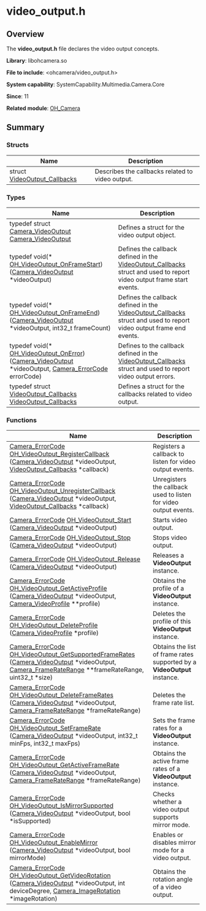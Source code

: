 # video_output.h


## Overview

The **video_output.h** file declares the video output concepts.

**Library**: libohcamera.so

**File to include**: &lt;ohcamera/video_output.h&gt; 

**System capability**: SystemCapability.Multimedia.Camera.Core

**Since**: 11

**Related module**: [OH_Camera](_o_h___camera.md)


## Summary


### Structs

| Name| Description| 
| -------- | -------- |
| struct  [VideoOutput_Callbacks](_video_output___callbacks.md) | Describes the callbacks related to video output.| 


### Types

| Name| Description| 
| -------- | -------- |
| typedef struct [Camera_VideoOutput](_o_h___camera.md#camera_videooutput) [Camera_VideoOutput](_o_h___camera.md#camera_videooutput) | Defines a struct for the video output object.| 
| typedef void(\* [OH_VideoOutput_OnFrameStart](_o_h___camera.md#oh_videooutput_onframestart)) ([Camera_VideoOutput](_o_h___camera.md#camera_videooutput) \*videoOutput) | Defines the callback defined in the [VideoOutput_Callbacks](_video_output___callbacks.md) struct and used to report video output frame start events.| 
| typedef void(\* [OH_VideoOutput_OnFrameEnd](_o_h___camera.md#oh_videooutput_onframeend)) ([Camera_VideoOutput](_o_h___camera.md#camera_videooutput) \*videoOutput, int32_t frameCount) | Defines the callback defined in the [VideoOutput_Callbacks](_video_output___callbacks.md) struct and used to report video output frame end events.| 
| typedef void(\* [OH_VideoOutput_OnError](_o_h___camera.md#oh_videooutput_onerror)) ([Camera_VideoOutput](_o_h___camera.md#camera_videooutput) \*videoOutput, [Camera_ErrorCode](_o_h___camera.md#camera_errorcode) errorCode) | Defines to the callback defined in the [VideoOutput_Callbacks](_video_output___callbacks.md) struct and used to report video output errors.| 
| typedef struct [VideoOutput_Callbacks](_video_output___callbacks.md) [VideoOutput_Callbacks](_o_h___camera.md#videooutput_callbacks) | Defines a struct for the callbacks related to video output.| 


### Functions

| Name| Description| 
| -------- | -------- |
| [Camera_ErrorCode](_o_h___camera.md#camera_errorcode) [OH_VideoOutput_RegisterCallback](_o_h___camera.md#oh_videooutput_registercallback) ([Camera_VideoOutput](_o_h___camera.md#camera_videooutput) \*videoOutput, [VideoOutput_Callbacks](_video_output___callbacks.md) \*callback) | Registers a callback to listen for video output events.| 
| [Camera_ErrorCode](_o_h___camera.md#camera_errorcode) [OH_VideoOutput_UnregisterCallback](_o_h___camera.md#oh_videooutput_unregistercallback) ([Camera_VideoOutput](_o_h___camera.md#camera_videooutput) \*videoOutput, [VideoOutput_Callbacks](_video_output___callbacks.md) \*callback) | Unregisters the callback used to listen for video output events.| 
| [Camera_ErrorCode](_o_h___camera.md#camera_errorcode) [OH_VideoOutput_Start](_o_h___camera.md#oh_videooutput_start) ([Camera_VideoOutput](_o_h___camera.md#camera_videooutput) \*videoOutput) | Starts video output.| 
| [Camera_ErrorCode](_o_h___camera.md#camera_errorcode) [OH_VideoOutput_Stop](_o_h___camera.md#oh_videooutput_stop) ([Camera_VideoOutput](_o_h___camera.md#camera_videooutput) \*videoOutput) | Stops video output.| 
| [Camera_ErrorCode](_o_h___camera.md#camera_errorcode) [OH_VideoOutput_Release](_o_h___camera.md#oh_videooutput_release) ([Camera_VideoOutput](_o_h___camera.md#camera_videooutput) \*videoOutput) | Releases a **VideoOutput** instance.| 
| [Camera_ErrorCode](_o_h___camera.md#camera_errorcode) [OH_VideoOutput_GetActiveProfile](_o_h___camera.md#oh_videooutput_getactiveprofile) ([Camera_VideoOutput](_o_h___camera.md#camera_videooutput) \*videoOutput, [Camera_VideoProfile](_camera___video_profile.md) \*\*profile) | Obtains the profile of a **VideoOutput** instance.| 
| [Camera_ErrorCode](_o_h___camera.md#camera_errorcode) [OH_VideoOutput_DeleteProfile](_o_h___camera.md#oh_videooutput_deleteprofile) ([Camera_VideoProfile](_camera___video_profile.md) \*profile) | Deletes the profile of this **VideoOutput** instance.| 
| [Camera_ErrorCode](_o_h___camera.md#camera_errorcode) [OH_VideoOutput_GetSupportedFrameRates](_o_h___camera.md#oh_videooutput_getsupportedframerates) ([Camera_VideoOutput](_o_h___camera.md#camera_videooutput) \*videoOutput, [Camera_FrameRateRange](_camera___frame_rate_range.md) \*\*frameRateRange, uint32_t \*size) | Obtains the list of frame rates supported by a **VideoOutput** instance.| 
| [Camera_ErrorCode](_o_h___camera.md#camera_errorcode) [OH_VideoOutput_DeleteFrameRates](_o_h___camera.md#oh_videooutput_deleteframerates) ([Camera_VideoOutput](_o_h___camera.md#camera_videooutput) \*videoOutput, [Camera_FrameRateRange](_camera___frame_rate_range.md) \*frameRateRange) | Deletes the frame rate list.| 
| [Camera_ErrorCode](_o_h___camera.md#camera_errorcode) [OH_VideoOutput_SetFrameRate](_o_h___camera.md#oh_videooutput_setframerate) ([Camera_VideoOutput](_o_h___camera.md#camera_videooutput) \*videoOutput, int32_t minFps, int32_t maxFps) | Sets the frame rates for a **VideoOutput** instance.| 
| [Camera_ErrorCode](_o_h___camera.md#camera_errorcode) [OH_VideoOutput_GetActiveFrameRate](_o_h___camera.md#oh_videooutput_getactiveframerate) ([Camera_VideoOutput](_o_h___camera.md#camera_videooutput) \*videoOutput, [Camera_FrameRateRange](_camera___frame_rate_range.md) \*frameRateRange) | Obtains the active frame rates of a **VideoOutput** instance.| 
| [Camera_ErrorCode](_o_h___camera.md#camera_errorcode) [OH_VideoOutput_IsMirrorSupported](_o_h___camera.md#oh_videooutput_ismirrorsupported) ([Camera_VideoOutput](_o_h___camera.md#camera_videooutput) \*videoOutput, bool \*isSupported) | Checks whether a video output supports mirror mode.| 
| [Camera_ErrorCode](_o_h___camera.md#camera_errorcode) [OH_VideoOutput_EnableMirror](_o_h___camera.md#oh_videooutput_enablemirror) ([Camera_VideoOutput](_o_h___camera.md#camera_videooutput) \*videoOutput, bool mirrorMode) | Enables or disables mirror mode for a video output.| 
| [Camera_ErrorCode](_o_h___camera.md#camera_errorcode) [OH_VideoOutput_GetVideoRotation](_o_h___camera.md#oh_videooutput_getvideorotation) ([Camera_VideoOutput](_o_h___camera.md#camera_videooutput) \*videoOutput, int deviceDegree, [Camera_ImageRotation](_o_h___camera.md#camera_imagerotation) \*imageRotation) | Obtains the rotation angle of a video output.| 
